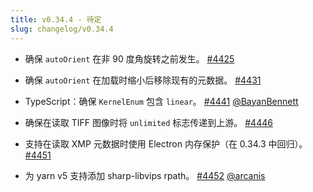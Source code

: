 ```yaml
---
title: v0.34.4 - 待定
slug: changelog/v0.34.4
---
```


* 确保 `autoOrient` 在非 90 度角旋转之前发生。
  [#4425](https://github.com/lovell/sharp/issues/4425)

* 确保 `autoOrient` 在加载时缩小后移除现有的元数据。
  [#4431](https://github.com/lovell/sharp/issues/4431)

* TypeScript：确保 `KernelEnum` 包含 `linear`。
  [#4441](https://github.com/lovell/sharp/pull/4441)
  [@BayanBennett](https://github.com/BayanBennett)

* 确保在读取 TIFF 图像时将 `unlimited` 标志传递到上游。
  [#4446](https://github.com/lovell/sharp/issues/4446)

* 支持在读取 XMP 元数据时使用 Electron 内存保护（在 0.34.3 中回归）。
  [#4451](https://github.com/lovell/sharp/issues/4451)

* 为 yarn v5 支持添加 sharp-libvips rpath。
  [#4452](https://github.com/lovell/sharp/pull/4452)
  [@arcanis](https://github.com/arcanis)
